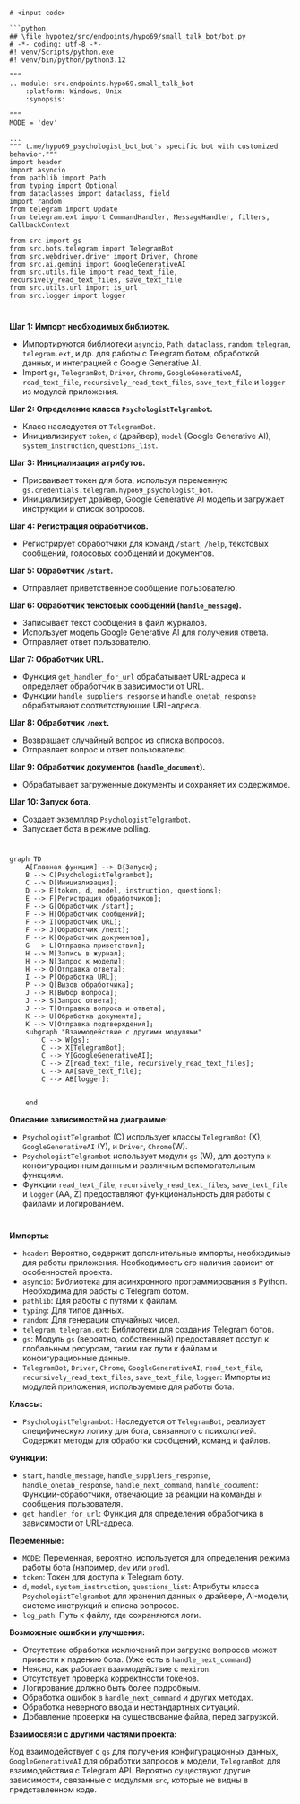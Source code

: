 ```MD
# <input code>

```python
## \file hypotez/src/endpoints/hypo69/small_talk_bot/bot.py
# -*- coding: utf-8 -*-
#! venv/Scripts/python.exe
#! venv/bin/python/python3.12

"""
.. module: src.endpoints.hypo69.small_talk_bot 
	:platform: Windows, Unix
	:synopsis:

"""
MODE = 'dev'

...
""" t.me/hypo69_psychologist_bot_bot's specific bot with customized behavior."""
import header
import asyncio
from pathlib import Path
from typing import Optional
from dataclasses import dataclass, field
import random
from telegram import Update
from telegram.ext import CommandHandler, MessageHandler, filters, CallbackContext

from src import gs
from src.bots.telegram import TelegramBot
from src.webdriver.driver import Driver, Chrome
from src.ai.gemini import GoogleGenerativeAI
from src.utils.file import read_text_file, recursively_read_text_files, save_text_file
from src.utils.url import is_url
from src.logger import logger
```

# <algorithm>

**Шаг 1: Импорт необходимых библиотек.**

*   Импортируются библиотеки `asyncio`, `Path`, `dataclass`, `random`, `telegram`, `telegram.ext`, и др. для работы с Telegram ботом, обработкой данных, и интеграцией с Google Generative AI.
*   Import `gs`, `TelegramBot`, `Driver`, `Chrome`, `GoogleGenerativeAI`, `read_text_file`, `recursively_read_text_files`, `save_text_file` и  `logger` из модулей приложения.

**Шаг 2: Определение класса `PsychologistTelgrambot`.**

*   Класс наследуется от `TelegramBot`.
*   Инициализирует `token`, `d` (драйвер), `model` (Google Generative AI), `system_instruction`, `questions_list`.


**Шаг 3: Инициализация атрибутов.**

*   Присваивает токен для бота, используя переменную `gs.credentials.telegram.hypo69_psychologist_bot`.
*   Инициализирует драйвер, Google Generative AI модель и загружает инструкции и список вопросов.

**Шаг 4: Регистрация обработчиков.**

*   Регистрирует обработчики для команд `/start`, `/help`, текстовых сообщений, голосовых сообщений и документов.


**Шаг 5: Обработчик `/start`.**

*   Отправляет приветственное сообщение пользователю.

**Шаг 6: Обработчик текстовых сообщений (`handle_message`).**

*   Записывает текст сообщения в файл журналов.
*   Использует модель Google Generative AI для получения ответа.
*   Отправляет ответ пользователю.

**Шаг 7: Обработчик URL.**

*   Функция `get_handler_for_url` обрабатывает URL-адреса и определяет обработчик в зависимости от URL.  
*   Функции `handle_suppliers_response` и `handle_onetab_response` обрабатывают соответствующие URL-адреса.

**Шаг 8: Обработчик `/next`.**

*   Возвращает случайный вопрос из списка вопросов.
*   Отправляет вопрос и ответ пользователю.

**Шаг 9: Обработчик документов (`handle_document`).**

*   Обрабатывает загруженные документы и сохраняет их содержимое.


**Шаг 10: Запуск бота.**

*   Создает экземпляр `PsychologistTelgrambot`.
*   Запускает бота в режиме polling.



# <mermaid>

```mermaid
graph TD
    A[Главная функция] --> B{Запуск};
    B --> C[PsychologistTelgrambot];
    C --> D[Инициализация];
    D --> E[token, d, model, instruction, questions];
    E --> F[Регистрация обработчиков];
    F --> G[Обработчик /start];
    F --> H[Обработчик сообщений];
    F --> I[Обработчик URL];
    F --> J[Обработчик /next];
    F --> K[Обработчик документов];
    G --> L[Отправка приветствия];
    H --> M[Запись в журнал];
    H --> N[Запрос к модели];
    H --> O[Отправка ответа];
    I --> P[Обработка URL];
    P --> Q[Вызов обработчика];
    J --> R[Выбор вопроса];
    J --> S[Запрос ответа];
    J --> T[Отправка вопроса и ответа];
    K --> U[Обработка документа];
    K --> V[Отправка подтверждения];
    subgraph "Взаимодействие с другими модулями"
        C --> W[gs];
        C --> X[TelegramBot];
        C --> Y[GoogleGenerativeAI];
        C --> Z[read_text_file, recursively_read_text_files];
        C --> AA[save_text_file];
        C --> AB[logger];

        
    end
```
**Описание зависимостей на диаграмме:**

*   `PsychologistTelgrambot` (C) использует классы `TelegramBot` (X), `GoogleGenerativeAI` (Y), и `Driver`, `Chrome`(W).
*   `PsychologistTelgrambot` использует модули `gs` (W), для доступа к конфигурационным данным и различным вспомогательным функциям.  
*   Функции `read_text_file`, `recursively_read_text_files`,  `save_text_file` и `logger` (AA, Z) предоставляют функциональность для работы с файлами и логированием.



# <explanation>

**Импорты:**

*   `header`: Вероятно, содержит дополнительные импорты, необходимые для работы приложения.  Необходимость его наличия зависит от особенностей проекта.
*   `asyncio`: Библиотека для асинхронного программирования в Python.  Необходима для работы с Telegram ботом.
*   `pathlib`: Для работы с путями к файлам.
*   `typing`: Для типов данных.
*   `random`: Для генерации случайных чисел.
*   `telegram`, `telegram.ext`: Библиотеки для создания Telegram ботов.
*   `gs`: Модуль `gs` (вероятно, собственный) предоставляет доступ к глобальным ресурсам, таким как пути к файлам и конфигурационные данные.
*   `TelegramBot`, `Driver`, `Chrome`, `GoogleGenerativeAI`, `read_text_file`, `recursively_read_text_files`, `save_text_file`, `logger`:  Импорты из модулей приложения, используемые для работы бота.

**Классы:**

*   `PsychologistTelgrambot`: Наследуется от `TelegramBot`, реализует специфическую логику для бота, связанного с психологией.  Содержит методы для обработки сообщений, команд и файлов.

**Функции:**

*   `start`, `handle_message`, `handle_suppliers_response`, `handle_onetab_response`, `handle_next_command`, `handle_document`: Функции-обработчики, отвечающие за реакции на команды и сообщения пользователя. 
*   `get_handler_for_url`: Функция для определения обработчика в зависимости от URL-адреса.


**Переменные:**

*   `MODE`: Переменная, вероятно, используется для определения режима работы бота (например, `dev` или `prod`).
*   `token`: Токен для доступа к Telegram боту.
*   `d`, `model`, `system_instruction`, `questions_list`: Атрибуты класса `PsychologistTelgrambot` для хранения данных о драйвере, AI-модели, системе инструкций и списка вопросов.
*   `log_path`: Путь к файлу, где сохраняются логи.


**Возможные ошибки и улучшения:**

*   Отсутствие обработки исключений при загрузке вопросов может привести к падению бота.  (Уже есть в `handle_next_command`)
*   Неясно, как работает взаимодействие с `mexiron`.
*   Отсутствует проверка корректности токенов.
*   Логирование должно быть более подробным.
*   Обработка ошибок в `handle_next_command` и других методах.
*   Обработка неверного ввода и нестандартных ситуаций.
*   Добавление проверки на существование файла, перед загрузкой.



**Взаимосвязи с другими частями проекта:**

Код взаимодействует с `gs` для получения конфигурационных данных, `GoogleGenerativeAI` для обработки запросов к модели, `TelegramBot` для взаимодействия с Telegram API. Вероятно существуют другие зависимости, связанные с модулями `src`, которые не видны в представленном коде.